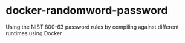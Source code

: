 # docker-randomword-password
Using the NIST 800-63 password rules by compiling against different runtimes using Docker
